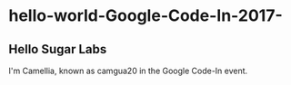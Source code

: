 # hello-world-Google-Code-In-2017-

## Hello Sugar Labs
I'm Camellia, known as camgua20 in the Google Code-In event.
